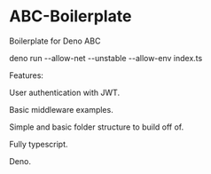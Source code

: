 # ABC-Boilerplate
Boilerplate for Deno ABC

deno run --allow-net --unstable --allow-env index.ts

Features: 

User authentication with JWT.

Basic middleware examples.

Simple and basic folder structure to build off of. 

Fully typescript.

Deno.
